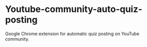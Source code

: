 # Youtube-community-auto-quiz-posting
Google Chrome extension for automatic quiz posting on YouTube community.
